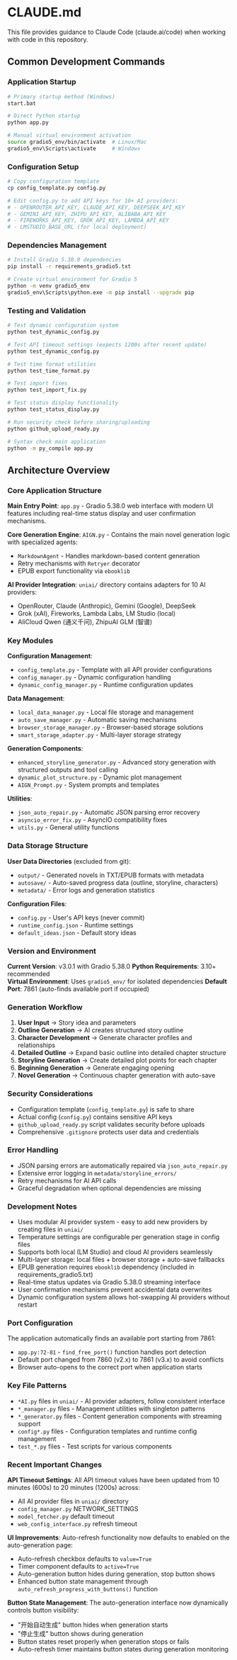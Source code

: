 # CLAUDE.md

This file provides guidance to Claude Code (claude.ai/code) when working with code in this repository.

## Common Development Commands

### Application Startup
```bash
# Primary startup method (Windows)
start.bat

# Direct Python startup
python app.py

# Manual virtual environment activation
source gradio5_env/bin/activate  # Linux/Mac
gradio5_env\Scripts\activate     # Windows
```

### Configuration Setup
```bash
# Copy configuration template
cp config_template.py config.py

# Edit config.py to add API keys for 10+ AI providers:
# - OPENROUTER_API_KEY, CLAUDE_API_KEY, DEEPSEEK_API_KEY
# - GEMINI_API_KEY, ZHIPU_API_KEY, ALIBABA_API_KEY
# - FIREWORKS_API_KEY, GROK_API_KEY, LAMBDA_API_KEY
# - LMSTUDIO_BASE_URL (for local deployment)
```

### Dependencies Management
```bash
# Install Gradio 5.38.0 dependencies
pip install -r requirements_gradio5.txt

# Create virtual environment for Gradio 5
python -m venv gradio5_env
gradio5_env\Scripts\python.exe -m pip install --upgrade pip
```

### Testing and Validation
```bash
# Test dynamic configuration system
python test_dynamic_config.py

# Test API timeout settings (expects 1200s after recent update)
python test_dynamic_config.py

# Test time format utilities
python test_time_format.py

# Test import fixes
python test_import_fix.py

# Test status display functionality
python test_status_display.py

# Run security check before sharing/uploading
python github_upload_ready.py

# Syntax check main application
python -m py_compile app.py
```

## Architecture Overview

### Core Application Structure

**Main Entry Point**: `app.py` - Gradio 5.38.0 web interface with modern UI features including real-time status display and user confirmation mechanisms.

**Core Generation Engine**: `AIGN.py` - Contains the main novel generation logic with specialized agents:
- `MarkdownAgent` - Handles markdown-based content generation
- Retry mechanisms with `Retryer` decorator
- EPUB export functionality via `ebooklib`

**AI Provider Integration**: `uniai/` directory contains adapters for 10 AI providers:
- OpenRouter, Claude (Anthropic), Gemini (Google), DeepSeek
- Grok (xAI), Fireworks, Lambda Labs, LM Studio (local)
- AliCloud Qwen (通义千问), ZhipuAI GLM (智谱)

### Key Modules

**Configuration Management**:
- `config_template.py` - Template with all API provider configurations
- `config_manager.py` - Dynamic configuration handling
- `dynamic_config_manager.py` - Runtime configuration updates

**Data Management**:
- `local_data_manager.py` - Local file storage and management
- `auto_save_manager.py` - Automatic saving mechanisms
- `browser_storage_manager.py` - Browser-based storage solutions
- `smart_storage_adapter.py` - Multi-layer storage strategy

**Generation Components**:
- `enhanced_storyline_generator.py` - Advanced story generation with structured outputs and tool calling
- `dynamic_plot_structure.py` - Dynamic plot management
- `AIGN_Prompt.py` - System prompts and templates

**Utilities**:
- `json_auto_repair.py` - Automatic JSON parsing error recovery
- `asyncio_error_fix.py` - AsyncIO compatibility fixes
- `utils.py` - General utility functions

### Data Storage Structure

**User Data Directories** (excluded from git):
- `output/` - Generated novels in TXT/EPUB formats with metadata
- `autosave/` - Auto-saved progress data (outline, storyline, characters)
- `metadata/` - Error logs and generation statistics

**Configuration Files**:
- `config.py` - User's API keys (never commit)
- `runtime_config.json` - Runtime settings
- `default_ideas.json` - Default story ideas

### Version and Environment

**Current Version**: v3.0.1 with Gradio 5.38.0
**Python Requirements**: 3.10+ recommended  
**Virtual Environment**: Uses `gradio5_env/` for isolated dependencies
**Default Port**: 7861 (auto-finds available port if occupied)

### Generation Workflow

1. **User Input** → Story idea and parameters
2. **Outline Generation** → AI creates structured story outline
3. **Character Development** → Generate character profiles and relationships
4. **Detailed Outline** → Expand basic outline into detailed chapter structure
5. **Storyline Generation** → Create detailed plot points for each chapter
6. **Beginning Generation** → Generate engaging opening
7. **Novel Generation** → Continuous chapter generation with auto-save

### Security Considerations

- Configuration template (`config_template.py`) is safe to share
- Actual config (`config.py`) contains sensitive API keys
- `github_upload_ready.py` script validates security before uploads
- Comprehensive `.gitignore` protects user data and credentials

### Error Handling

- JSON parsing errors are automatically repaired via `json_auto_repair.py`
- Extensive error logging in `metadata/storyline_errors/`
- Retry mechanisms for AI API calls
- Graceful degradation when optional dependencies are missing

### Development Notes

- Uses modular AI provider system - easy to add new providers by creating files in `uniai/`
- Temperature settings are configurable per generation stage in config files
- Supports both local (LM Studio) and cloud AI providers seamlessly
- Multi-layer storage: local files + browser storage + auto-save fallbacks
- EPUB generation requires `ebooklib` dependency (included in requirements_gradio5.txt)
- Real-time status updates via Gradio 5.38.0 streaming interface
- User confirmation mechanisms prevent accidental data overwrites
- Dynamic configuration system allows hot-swapping AI providers without restart

### Port Configuration

The application automatically finds an available port starting from 7861:
- `app.py:72-81` - `find_free_port()` function handles port detection
- Default port changed from 7860 (v2.x) to 7861 (v3.x) to avoid conflicts
- Browser auto-opens to the correct port when application starts

### Key File Patterns

- `*AI.py` files in `uniai/` - AI provider adapters, follow consistent interface
- `*_manager.py` files - Management utilities with singleton patterns  
- `*_generator.py` files - Content generation components with streaming support
- `config*.py` files - Configuration templates and runtime config management
- `test_*.py` files - Test scripts for various components

### Recent Important Changes

**API Timeout Settings**: All API timeout values have been updated from 10 minutes (600s) to 20 minutes (1200s) across:
- All AI provider files in `uniai/` directory
- `config_manager.py` NETWORK_SETTINGS
- `model_fetcher.py` default timeout
- `web_config_interface.py` refresh timeout

**UI Improvements**: Auto-refresh functionality now defaults to enabled on the auto-generation page:
- Auto-refresh checkbox defaults to `value=True` 
- Timer component defaults to `active=True`
- Auto-generation button hides during generation, stop button shows
- Enhanced button state management through `auto_refresh_progress_with_buttons()` function

**Button State Management**: The auto-generation interface now dynamically controls button visibility:
- "开始自动生成" button hides when generation starts
- "停止生成" button shows during generation  
- Button states reset properly when generation stops or fails
- Auto-refresh timer maintains button states during generation monitoring